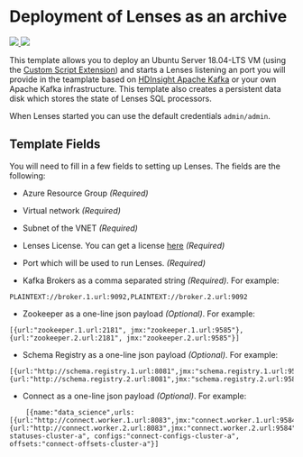 # Deployment of Lenses as an archive 

<a href="https://portal.azure.com/#create/Microsoft.Template/uri/https%3A%2F%2Fraw.githubusercontent.com%2Flandoop%2Flenses-cloud-templates%2Fmaster%2Fazure%2Farchive%2Fazuredeploy.json" target="_blank">
	<img src="http://azuredeploy.net/deploybutton.png"/>
</a>
<a href="http://armviz.io/#/?load=https%3A%2F%2Fraw.githubusercontent.com%2Flandoop%2Flenses-cloud-templates%2Fmaster%2Fazure%2Farchive%2Fazuredeploy.json" target="_blank">
    <img src="http://armviz.io/visualizebutton.png"/>
</a>

This template allows you to deploy an Ubuntu Server 18.04-LTS VM (using the [Custom Script Extension][ext]) and starts a Lenses listening an port you will provide in the teamplate based on [HDInsight Apache Kafka](https://docs.microsoft.com/en-us/azure/hdinsight/kafka/apache-kafka-introduction) or your own Apache Kafka infrastructure. This template also creates a persistent data disk which stores the
state of Lenses SQL processors.

When Lenses started you can use the default credentials `admin/admin`.

## Template Fields

You will need to fill in a few fields to setting up Lenses. The fields are the following:

- Azure Resource Group *(Required)*

- Virtual network *(Required)*

- Subnet of the VNET *(Required)*

- Lenses License. You can get a license [here](https://www.landoop.com/downloads/) *(Required)*

- Port which will be used to run Lenses. *(Required)*

- Kafka Brokers as a comma separated string *(Required)*. For example:
  
``` 
PLAINTEXT://broker.1.url:9092,PLAINTEXT://broker.2.url:9092
```

- Zookeeper as a one-line json payload *(Optional)*. For example: 
  
```
[{url:"zookeeper.1.url:2181", jmx:"zookeeper.1.url:9585"},{url:"zookeeper.2.url:2181", jmx:"zookeeper.2.url:9585"}]
```

- Schema Registry as a one-line json payload *(Optional)*. For example: 
  
```
[{url:"http://schema.registry.1.url:8081",jmx:"schema.registry.1.url:9582"},{url:"http://schema.registry.2.url:8081",jmx:"schema.registry.2.url:9582"}]
```

- Connect as a one-line json payload *(Optional)*. For example:
  
```   
    [{name:"data_science",urls: [{url:"http://connect.worker.1.url:8083",jmx:"connect.worker.1.url:9584"},{url:"http://connect.worker.2.url:8083",jmx:"connect.worker.2.url:9584"}],statuses:"connect-statuses-cluster-a", configs:"connect-configs-cluster-a", offsets:"connect-offsets-cluster-a"}]
```

[ext]: https://github.com/Azure/custom-script-extension-linux
